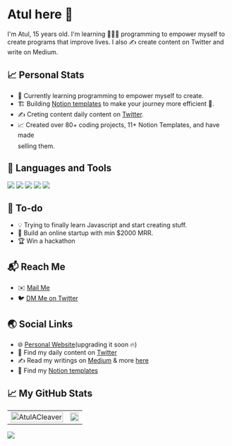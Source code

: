 # Atul here 👋
I'm Atul, 15 years old. I'm learning 🧑🏻‍💻 programming to empower myself to create programs that improve lives. I also ✍️ create content on Twitter and write on Medium. 
  
## 📈 Personal Stats
- 🌱 Currently learning programming to empower myself to create.
- 🏗️ Building [Notion templates](atulacleaver.gumroad.com) to make your journey more efficient 🚀.
- ✍️ Creting content daily content on [Twitter](https://twitter.com/AtulACleaver).
- 📈 Created over 80+ coding projects, 11+ Notion Templates, and have made $$$$ selling them.

## 🧰 Languages and Tools
<p>
<img src="https://img.icons8.com/color/48/000000/html-5--v1.png"/>  
<img src="https://img.icons8.com/color/48/000000/css3.png"/>  
<img src="https://img.icons8.com/color/50/000000/javascript.png">
<img src="https://img.icons8.com/color/50/000000/java-coffee-cup-logo.png"/>
<img src="https://img.icons8.com/color/48/000000/python.png"/>
</p>

## 🚧 To-do
<!-- TODO-IST:START -->
- 💡 Trying to finally learn Javascript and start creating stuff.
- 💸 Build an online startup with min $2000 MRR.
- 🏆 Win a hackathon
<!-- TODO-IST:END -->

## 📬 Reach Me
- ✉️ [Mail Me](mailto:atul@atulanand.co)
- 🐦 [DM Me on Twitter](https://twitter.com/atulacleaver)


## 🌏 Social Links
- 🌐 [Personal Website](https://atulanand.co/)(upgrading it soon 🔥)
- 🦚 Find my daily content on [Twitter](https://twitter.com/atulacleaver)
- ✍️ Read my writings on [Medium](https://atulacleaver.medium.com/) & more [here](https://typeshare.co/g/atulacleaver)
- 🚀 Find my [Notion templates](https://atulacleaver.gumroad.com)


## 📈 My GitHub Stats

<div>
<table align = "center" width:"100%"><tr>
<td> <img src="https://github-readme-stats.vercel.app/api?username=AtulACleaver&show_icons=true&&theme=radical" alt="AtulACleaver" style = "width: 100%;"/> </td>
<td> <img src="https://github-readme-stats.vercel.app/api/top-langs/?username=atulacleaver&layout=compact&theme=radical" style = "width: 100%;"/> </td>
</tr></table>
</div>

<div>
    <img src = "https://activity-graph.herokuapp.com/graph?username=AtulACleaver&show_icons=true&count_private=true&theme=redical&area=true">
</div>
</div>
</div>
